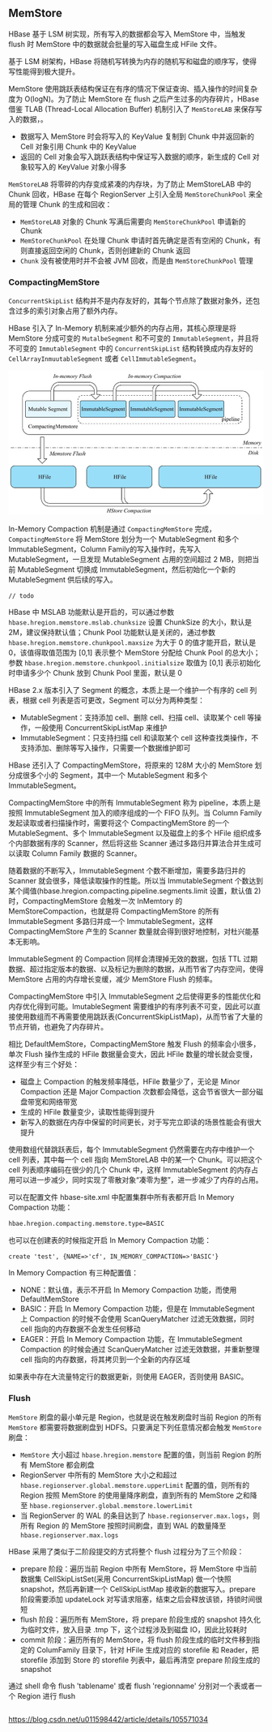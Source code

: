 ## MemStore

HBase 基于 LSM 树实现，所有写入的数据都会写入 MemStore 中，当触发 flush 时 MemStore 中的数据就会批量的写入磁盘生成 HFile 文件。

基于 LSM 树架构，HBase 将随机写转换为内存的随机写和磁盘的顺序写，使得写性能得到极大提升。

MemStore 使用跳跃表结构保证在有序的情况下保证查询、插入操作的时间复杂度为 O(logN)。为了防止 MemStore 在 flush 之后产生过多的内存碎片，HBase 借鉴 TLAB (Thread-Local Allocation Buffer) 机制引入了 `MemStoreLAB` 来保存写入的数据，。

- 数据写入 MemStore 时会将写入的 KeyValue 复制到 Chunk 中并返回新的 Cell 对象引用 Chunk 中的 KeyValue
- 返回的 Cell 对象会写入跳跃表结构中保证写入数据的顺序，新生成的 Cell 对象较写入的 KeyValue 对象小得多

`MemStoreLAB` 将零碎的内存变成紧凑的内存块，为了防止 MemStoreLAB 中的 Chunk 回收，HBase 在每个 RegionServer 上引入全局 `MemStoreChunkPool` 来全局的管理 Chunk 的生成和回收：

- `MemStoreLAB` 对象的 Chunk 写满后需要向 `MemStoreChunkPool` 申请新的 Chunk
- `MemStoreChunkPool` 在处理 Chunk 申请时首先确定是否有空闲的 Chunk，有则直接返回空闲的 Chunk，否则创建新的 Chunk 返回
- `Chunk` 没有被使用时并不会被 JVM 回收，而是由 `MemStoreChunkPool` 管理

### CompactingMemStore

`ConcurrentSkipList` 结构并不是内存友好的，其每个节点除了数据对象外，还包含过多的索引对象占用了额外内存。

HBase 引入了 In-Memory 机制来减少额外的内存占用，其核心原理是将 MemStore 分成可变的 `MutalbeSegment` 和不可变的 `ImmutableSegment`，并且将不可变的 `ImmutableSegment` 中的 `ConcurrentSkipList` 结构转换成内存友好的 `CellArrayInmuutableSegment` 或者 `CellImmutableSegment`。

![CompactionMemStore](../img/memstore.png)

In-Memory Compaction 机制是通过 `CompactingMemStore` 完成，`CompactingMemStore` 将 MemStore 划分为一个 MutableSegment 和多个 ImmutableSegment，Column Family的写入操作时，先写入 MutableSegment，一旦发现 MutableSegment 占用的空间超过 2 MB，则把当前 MutableSegment 切换成 ImmutableSegment，然后初始化一个新的 MutableSegment 供后续的写入。



```
// todo
```



HBase 中 MSLAB 功能默认是开启的，可以通过参数 ```hbase.hregion.memstore.mslab.chunksize``` 设置 ChunkSize 的大小，默认是 2M，建议保持默认值；Chunk Pool 功能默认是关闭的，通过参数 ```hbase.hregion.memstore.chunkpool.maxsize``` 为大于 0 的值才能开启，默认是 0，该值得取值范围为 [0,1] 表示整个 MemStore 分配给 Chunk Pool 的总大小；参数 ```hbase.hregion.memstore.chunkpool.initialsize``` 取值为 [0,1] 表示初始化时申请多少个 Chunk 放到 Chunk Pool 里面，默认是 0



HBase 2.x 版本引入了 Segment 的概念，本质上是一个维护一个有序的 cell 列表，根据 cell 列表是否可更改，Segment 可以分为两种类型：

- MutableSegment：支持添加 cell、删除 cell、扫描 cell、读取某个 cell 等操作，一般使用 ConcurrentSkipListMap 来维护
- ImmutableSegment：只支持扫描 cell 和读取某个 cell 这种查找类操作，不支持添加、删除等写入操作，只需要一个数据维护即可

HBase 还引入了 CompactingMemStore，将原来的 128M 大小的 MemStore 划分成很多个小的 Segment，其中一个 MutableSegment 和多个 ImmutableSegment。

CompactingMemStore 中的所有 ImmutableSegment 称为 pipeline，本质上是按照 ImmutableSegment 加入的顺序组成的一个 FIFO 队列。当 Column Family 发起读取或者扫描操作时，需要将这个 CompactingMemStore 的一个 MutableSegment、多个 ImmutableSegment 以及磁盘上的多个 HFile 组织成多个内部数据有序的 Scanner，然后将这些 Scanner 通过多路归并算法合并生成可以读取 Column Family 数据的 Scanner。

随着数据的不断写入，ImmutableSegment 个数不断增加，需要多路归并的 Scanner 就会很多，降低读取操作的性能。所以当 ImmutableSegment 个数达到某个阈值(hbase.hregion.compacting.pipeline.segments.limit 设置，默认值 2)时，CompactingMemStore 会触发一次 InMemtory 的 MemStoreCompaction，也就是将 CompactingMemStore 的所有 ImmutableSegment 多路归并成一个 ImmutableSegment，这样 CompactingMemStore 产生的 Scanner 数量就会得到很好地控制，对杜兴能基本无影响。

ImmutableSegment 的 Compaction 同样会清理掉无效的数据，包括 TTL 过期数据、超过指定版本的数据、以及标记为删除的数据，从而节省了内存空间，使得 MemStore 占用的内存增长变缓，减少 MemStore Flush 的频率。

CompactingMemStore 中引入 ImmutableSegment 之后使得更多的性能优化和内存优化得到可能。ImutableSegment 需要维护的有序列表不可变，因此可以直接使用数组而不再需要使用跳跃表(ConcurrentSkipListMap)，从而节省了大量的节点开销，也避免了内存碎片。

相比 DefaultMemStore，CompactingMemStore 触发 Flush 的频率会小很多，单次 Flush 操作生成的 HFile 数据量会变大，因此 HFile 数量的增长就会变慢，这样至少有三个好处：

- 磁盘上 Compaction 的触发频率降低，HFile 数量少了，无论是 Minor Compaction 还是 Major Compaction 次数都会降低，这会节省很大一部分磁盘带宽和网络带宽
- 生成的 HFile 数量变少，读取性能得到提升
- 新写入的数据在内存中保留的时间更长，对于写完立即读的场景性能会有很大提升

使用数组代替跳跃表后，每个 ImmutableSegment 仍然需要在内存中维护一个 cell 列表，其中每一个 cell 指向 MemStoreLAB 中的某一个 Chunk。可以把这个 cell 列表顺序编码在很少的几个 Chunk 中，这样 ImmutableSegment 的内存占用可以进一步减少，同时实现了零散对象“凑零为整”，进一步减少了内存的占用。

可以在配置文件 hbase-site.xml 中配置集群中所有表都开启 In Memory Compaction 功能：

```xml
hbae.hregion.compacting.memstore.type=BASIC
```

也可以在创建表的时候指定开启 In Memory Compaction 功能：

```shell
create 'test', {NAME=>'cf', IN_MEMORY_COMPACTION=>'BASIC'}
```

In Memory Compaction 有三种配置值：

- NONE：默认值，表示不开启 In Memory Compaction 功能，而使用 DefaultMemStore
- BASIC：开启 In Memory Compaction 功能，但是在 ImmutableSegment 上 Compaction 的时候不会使用 ScanQueryMatcher 过滤无效数据，同时 cell 指向的内存数据不会发生任何移动
- EAGER：开启 In Memory Compaction 功能，在 ImmutableSegment Compaction 的时候会通过 ScanQueryMatcher 过滤无效数据，并重新整理 cell 指向的内存数据，将其拷贝到一个全新的内存区域

如果表中存在大流量特定行的数据更新，则使用 EAGER，否则使用 BASIC。

### Flush

`MemStore` 刷盘的最小单元是 Region，也就是说在触发刷盘时当前 Region  的所有 `MemStore` 都需要将数据刷盘到 HDFS。只要满足下列任意情况都会触发 `MemStore` 刷盘：

- `MemStore` 大小超过 `hbase.hregion.memstore` 配置的值，则当前 Region 的所有 MemStore 都会刷盘
- RegionServer 中所有的 MemStore 大小之和超过 `hbase.regionserver.global.memstore.upperLimit` 配置的值，则所有的 Region 按照 MemStore 的使用量降序刷盘，直到所有的 MemStore 之和降至 `hbase.regionserver.global.memstore.lowerLimit`
- 当 RegionServer 的 WAL 的条目达到了 `hbase.regionserver.max.logs`，则所有 Region 的 MemStore 按照时间刷盘，直到 WAL 的数量降至 `hbase.regionserver.max.logs`

HBase 采用了类似于二阶段提交的方式将整个 flush 过程分为了三个阶段：

- prepare 阶段：遍历当前 Region 中所有 MemStore，将 MemStore 中当前数据集 CellSkipListSet(采用 ConcurrentSkipListMap) 做一个快照 snapshot，然后再新建一个 CellSkipListMap 接收新的数据写入。prepare 阶段需要添加 updateLock 对写请求阻塞，结束之后会释放该锁，持锁时间很短
- flush 阶段：遍历所有 MemStore，将 prepare 阶段生成的 snapshot 持久化为临时文件，放入目录 .tmp 下，这个过程涉及到磁盘 IO，因此比较耗时
- commit 阶段：遍历所有的 MemStore，将 flush 阶段生成的临时文件移到指定的 ColumFamily 目录下，针对 HFile 生成对应的 storefile 和 Reader，把 storefile 添加到 Store 的 storefile 列表中，最后再清空 prepare 阶段生成的 snapshot

通过 shell 命令 flush 'tablename' 或者 flush 'regionname' 分别对一个表或者一个 Region 进行 flush

```

```

https://blog.csdn.net/u011598442/article/details/105571034